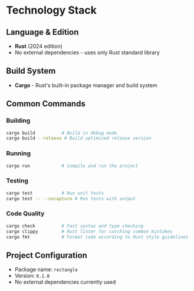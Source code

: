 # Technology Stack

## Language & Edition

- **Rust** (2024 edition)
- No external dependencies - uses only Rust standard library

## Build System

- **Cargo** - Rust's built-in package manager and build system

## Common Commands

### Building

```bash
cargo build          # Build in debug mode
cargo build --release # Build optimized release version
```

### Running

```bash
cargo run            # Compile and run the project
```

### Testing

```bash
cargo test           # Run unit tests
cargo test -- --nocapture # Run tests with output
```

### Code Quality

```bash
cargo check          # Fast syntax and type checking
cargo clippy         # Rust linter for catching common mistakes
cargo fmt            # Format code according to Rust style guidelines
```

## Project Configuration

- Package name: `rectangle`
- Version: `0.1.0`
- No external dependencies currently used
